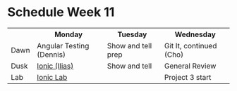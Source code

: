 # Schedule Week 11

<table>
  <tr>
    <th></th>
    <th>Monday</th>
    <th>Tuesday</th>
    <th>Wednesday</th>
  </tr>
  <tr>
    <td>Dawn</td>
    <td>Angular Testing (Dennis)</td>
    <td>Show and tell prep</td>
    <td>Git It, continued (Cho)</td>
  </tr>
  <tr>
    <td>Dusk</td>
    <td><a href='https://github.com/sf-wdi-14/notes/blob/master/lectures%2Fweek-11%2F_1_monday%2Fdusk%2Fionic.md'>Ionic (Ilias)</a></td>
    <td>Show and tell</td>
    <td>General Review</td>
  </tr>
  <tr>
    <td>Lab</td>
    <td><a href='https://github.com/sf-wdi-14/notes/blob/master/assignments%2Fweek-11%2Fionic-lab.md'>Ionic Lab</a></td>
    <td></td>
    <td>Project 3 start</td>
  </tr>
</table>

